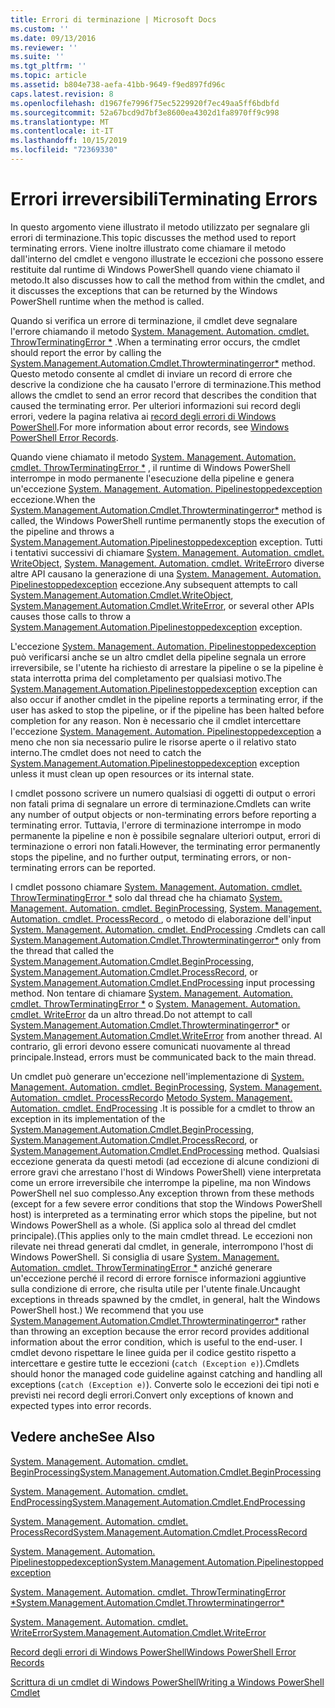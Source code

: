```yaml
---
title: Errori di terminazione | Microsoft Docs
ms.custom: ''
ms.date: 09/13/2016
ms.reviewer: ''
ms.suite: ''
ms.tgt_pltfrm: ''
ms.topic: article
ms.assetid: b804e738-aefa-41bb-9649-f9ed897fd96c
caps.latest.revision: 8
ms.openlocfilehash: d1967fe7996f75ec5229920f7ec49aa5ff6bdbfd
ms.sourcegitcommit: 52a67bcd9d7bf3e8600ea4302d1fa8970ff9c998
ms.translationtype: MT
ms.contentlocale: it-IT
ms.lasthandoff: 10/15/2019
ms.locfileid: "72369330"
---
```

# <a name="terminating-errors"></a><span data-ttu-id="ea67f-102">Errori irreversibili</span><span class="sxs-lookup"><span data-stu-id="ea67f-102">Terminating Errors</span></span>

<span data-ttu-id="ea67f-103">In questo argomento viene illustrato il metodo utilizzato per segnalare gli errori di terminazione.</span><span class="sxs-lookup"><span data-stu-id="ea67f-103">This topic discusses the method used to report terminating errors.</span></span> <span data-ttu-id="ea67f-104">Viene inoltre illustrato come chiamare il metodo dall'interno del cmdlet e vengono illustrate le eccezioni che possono essere restituite dal runtime di Windows PowerShell quando viene chiamato il metodo.</span><span class="sxs-lookup"><span data-stu-id="ea67f-104">It also discusses how to call the method from within the cmdlet, and it discusses the exceptions that can be returned by the Windows PowerShell runtime when the method is called.</span></span>

<span data-ttu-id="ea67f-105">Quando si verifica un errore di terminazione, il cmdlet deve segnalare l'errore chiamando il metodo [System. Management. Automation. cmdlet. ThrowTerminatingError \*](/dotnet/api/System.Management.Automation.Cmdlet.ThrowTerminatingError) .</span><span class="sxs-lookup"><span data-stu-id="ea67f-105">When a terminating error occurs, the cmdlet should report the error by calling the [System.Management.Automation.Cmdlet.Throwterminatingerror\*](/dotnet/api/System.Management.Automation.Cmdlet.ThrowTerminatingError) method.</span></span> <span data-ttu-id="ea67f-106">Questo metodo consente al cmdlet di inviare un record di errore che descrive la condizione che ha causato l'errore di terminazione.</span><span class="sxs-lookup"><span data-stu-id="ea67f-106">This method allows the cmdlet to send an error record that describes the condition that caused the terminating error.</span></span> <span data-ttu-id="ea67f-107">Per ulteriori informazioni sui record degli errori, vedere la pagina relativa ai [record degli errori di Windows PowerShell](./windows-powershell-error-records.md).</span><span class="sxs-lookup"><span data-stu-id="ea67f-107">For more information about error records, see [Windows PowerShell Error Records](./windows-powershell-error-records.md).</span></span>

<span data-ttu-id="ea67f-108">Quando viene chiamato il metodo [System. Management. Automation. cmdlet. ThrowTerminatingError \*](/dotnet/api/System.Management.Automation.Cmdlet.ThrowTerminatingError) , il runtime di Windows PowerShell interrompe in modo permanente l'esecuzione della pipeline e genera un'eccezione [System. Management. Automation. Pipelinestoppedexception ](/dotnet/api/System.Management.Automation.PipelineStoppedException)eccezione.</span><span class="sxs-lookup"><span data-stu-id="ea67f-108">When the [System.Management.Automation.Cmdlet.Throwterminatingerror\*](/dotnet/api/System.Management.Automation.Cmdlet.ThrowTerminatingError) method is called, the  Windows PowerShell runtime permanently stops the execution of the pipeline and throws a [System.Management.Automation.Pipelinestoppedexception](/dotnet/api/System.Management.Automation.PipelineStoppedException) exception.</span></span> <span data-ttu-id="ea67f-109">Tutti i tentativi successivi di chiamare [System. Management. Automation. cmdlet. WriteObject](/dotnet/api/System.Management.Automation.Cmdlet.WriteObject), [System. Management. Automation. cmdlet. WriteError](/dotnet/api/System.Management.Automation.Cmdlet.WriteError)o diverse altre API causano la generazione di una [ System. Management. Automation. Pipelinestoppedexception](/dotnet/api/System.Management.Automation.PipelineStoppedException) eccezione.</span><span class="sxs-lookup"><span data-stu-id="ea67f-109">Any subsequent attempts to call [System.Management.Automation.Cmdlet.WriteObject](/dotnet/api/System.Management.Automation.Cmdlet.WriteObject), [System.Management.Automation.Cmdlet.WriteError](/dotnet/api/System.Management.Automation.Cmdlet.WriteError), or several other APIs causes those calls to throw a [System.Management.Automation.Pipelinestoppedexception](/dotnet/api/System.Management.Automation.PipelineStoppedException) exception.</span></span>

<span data-ttu-id="ea67f-110">L'eccezione [System. Management. Automation. Pipelinestoppedexception](/dotnet/api/System.Management.Automation.PipelineStoppedException) può verificarsi anche se un altro cmdlet della pipeline segnala un errore irreversibile, se l'utente ha richiesto di arrestare la pipeline o se la pipeline è stata interrotta prima del completamento per qualsiasi motivo.</span><span class="sxs-lookup"><span data-stu-id="ea67f-110">The [System.Management.Automation.Pipelinestoppedexception](/dotnet/api/System.Management.Automation.PipelineStoppedException) exception can also occur if another cmdlet in the pipeline reports a terminating error, if the user has asked to stop the pipeline, or if the pipeline has been halted before completion for any reason.</span></span> <span data-ttu-id="ea67f-111">Non è necessario che il cmdlet intercettare l'eccezione [System. Management. Automation. Pipelinestoppedexception](/dotnet/api/System.Management.Automation.PipelineStoppedException) a meno che non sia necessario pulire le risorse aperte o il relativo stato interno.</span><span class="sxs-lookup"><span data-stu-id="ea67f-111">The cmdlet does not need to catch the [System.Management.Automation.Pipelinestoppedexception](/dotnet/api/System.Management.Automation.PipelineStoppedException) exception unless it must clean up open resources or its internal state.</span></span>

<span data-ttu-id="ea67f-112">I cmdlet possono scrivere un numero qualsiasi di oggetti di output o errori non fatali prima di segnalare un errore di terminazione.</span><span class="sxs-lookup"><span data-stu-id="ea67f-112">Cmdlets can write any number of output objects or non-terminating errors before reporting a terminating error.</span></span> <span data-ttu-id="ea67f-113">Tuttavia, l'errore di terminazione interrompe in modo permanente la pipeline e non è possibile segnalare ulteriori output, errori di terminazione o errori non fatali.</span><span class="sxs-lookup"><span data-stu-id="ea67f-113">However, the terminating error permanently stops the pipeline, and no further output, terminating errors, or non-terminating errors can be reported.</span></span>

<span data-ttu-id="ea67f-114">I cmdlet possono chiamare [System. Management. Automation. cmdlet. ThrowTerminatingError \*](/dotnet/api/System.Management.Automation.Cmdlet.ThrowTerminatingError) solo dal thread che ha chiamato [System. Management. Automation. cmdlet. BeginProcessing](/dotnet/api/System.Management.Automation.Cmdlet.BeginProcessing), [System. Management. Automation. cmdlet. ProcessRecord ](/dotnet/api/System.Management.Automation.Cmdlet.ProcessRecord), o metodo di elaborazione dell'input [System. Management. Automation. cmdlet. EndProcessing](/dotnet/api/System.Management.Automation.Cmdlet.EndProcessing) .</span><span class="sxs-lookup"><span data-stu-id="ea67f-114">Cmdlets can call [System.Management.Automation.Cmdlet.Throwterminatingerror\*](/dotnet/api/System.Management.Automation.Cmdlet.ThrowTerminatingError) only from the thread that called the [System.Management.Automation.Cmdlet.BeginProcessing](/dotnet/api/System.Management.Automation.Cmdlet.BeginProcessing), [System.Management.Automation.Cmdlet.ProcessRecord](/dotnet/api/System.Management.Automation.Cmdlet.ProcessRecord), or [System.Management.Automation.Cmdlet.EndProcessing](/dotnet/api/System.Management.Automation.Cmdlet.EndProcessing) input processing method.</span></span> <span data-ttu-id="ea67f-115">Non tentare di chiamare [System. Management. Automation. cmdlet. ThrowTerminatingError \*](/dotnet/api/System.Management.Automation.Cmdlet.ThrowTerminatingError) o [System. Management. Automation. cmdlet. WriteError](/dotnet/api/System.Management.Automation.Cmdlet.WriteError) da un altro thread.</span><span class="sxs-lookup"><span data-stu-id="ea67f-115">Do not attempt to call [System.Management.Automation.Cmdlet.Throwterminatingerror\*](/dotnet/api/System.Management.Automation.Cmdlet.ThrowTerminatingError) or [System.Management.Automation.Cmdlet.WriteError](/dotnet/api/System.Management.Automation.Cmdlet.WriteError) from another thread.</span></span> <span data-ttu-id="ea67f-116">Al contrario, gli errori devono essere comunicati nuovamente al thread principale.</span><span class="sxs-lookup"><span data-stu-id="ea67f-116">Instead, errors must be communicated back to the main thread.</span></span>

<span data-ttu-id="ea67f-117">Un cmdlet può generare un'eccezione nell'implementazione di [System. Management. Automation. cmdlet. BeginProcessing](/dotnet/api/System.Management.Automation.Cmdlet.BeginProcessing), [System. Management. Automation. cmdlet. ProcessRecord](/dotnet/api/System.Management.Automation.Cmdlet.ProcessRecord)o [ Metodo System. Management. Automation. cmdlet. EndProcessing](/dotnet/api/System.Management.Automation.Cmdlet.EndProcessing) .</span><span class="sxs-lookup"><span data-stu-id="ea67f-117">It is possible for a cmdlet to throw an exception in its implementation of the [System.Management.Automation.Cmdlet.BeginProcessing](/dotnet/api/System.Management.Automation.Cmdlet.BeginProcessing), [System.Management.Automation.Cmdlet.ProcessRecord](/dotnet/api/System.Management.Automation.Cmdlet.ProcessRecord), or [System.Management.Automation.Cmdlet.EndProcessing](/dotnet/api/System.Management.Automation.Cmdlet.EndProcessing) method.</span></span> <span data-ttu-id="ea67f-118">Qualsiasi eccezione generata da questi metodi (ad eccezione di alcune condizioni di errore gravi che arrestano l'host di Windows PowerShell) viene interpretata come un errore irreversibile che interrompe la pipeline, ma non Windows PowerShell nel suo complesso.</span><span class="sxs-lookup"><span data-stu-id="ea67f-118">Any exception thrown from these methods (except for a few severe error conditions that stop the Windows PowerShell host) is interpreted as a terminating error which stops the pipeline, but not Windows PowerShell as a whole.</span></span> <span data-ttu-id="ea67f-119">(Si applica solo al thread del cmdlet principale).</span><span class="sxs-lookup"><span data-stu-id="ea67f-119">(This applies only to the main cmdlet thread.</span></span> <span data-ttu-id="ea67f-120">Le eccezioni non rilevate nei thread generati dal cmdlet, in generale, interrompono l'host di Windows PowerShell. Si consiglia di usare [System. Management. Automation. cmdlet. ThrowTerminatingError \*](/dotnet/api/System.Management.Automation.Cmdlet.ThrowTerminatingError) anziché generare un'eccezione perché il record di errore fornisce informazioni aggiuntive sulla condizione di errore, che risulta utile per l'utente finale.</span><span class="sxs-lookup"><span data-stu-id="ea67f-120">Uncaught exceptions in threads spawned by the cmdlet, in general, halt the Windows PowerShell host.) We recommend that you use [System.Management.Automation.Cmdlet.Throwterminatingerror\*](/dotnet/api/System.Management.Automation.Cmdlet.ThrowTerminatingError) rather than throwing an exception because the error record provides additional information about the error condition, which is useful to the end-user.</span></span> <span data-ttu-id="ea67f-121">I cmdlet devono rispettare le linee guida per il codice gestito rispetto a intercettare e gestire tutte le eccezioni (`catch (Exception e)`).</span><span class="sxs-lookup"><span data-stu-id="ea67f-121">Cmdlets should honor the managed code guideline against catching and handling all exceptions (`catch (Exception e)`).</span></span> <span data-ttu-id="ea67f-122">Converte solo le eccezioni dei tipi noti e previsti nei record degli errori.</span><span class="sxs-lookup"><span data-stu-id="ea67f-122">Convert only exceptions of known and expected types into error records.</span></span>

## <a name="see-also"></a><span data-ttu-id="ea67f-123">Vedere anche</span><span class="sxs-lookup"><span data-stu-id="ea67f-123">See Also</span></span>

[<span data-ttu-id="ea67f-124">System. Management. Automation. cmdlet. BeginProcessing</span><span class="sxs-lookup"><span data-stu-id="ea67f-124">System.Management.Automation.Cmdlet.BeginProcessing</span></span>](/dotnet/api/System.Management.Automation.Cmdlet.BeginProcessing)

[<span data-ttu-id="ea67f-125">System. Management. Automation. cmdlet. EndProcessing</span><span class="sxs-lookup"><span data-stu-id="ea67f-125">System.Management.Automation.Cmdlet.EndProcessing</span></span>](/dotnet/api/System.Management.Automation.Cmdlet.EndProcessing)

[<span data-ttu-id="ea67f-126">System. Management. Automation. cmdlet. ProcessRecord</span><span class="sxs-lookup"><span data-stu-id="ea67f-126">System.Management.Automation.Cmdlet.ProcessRecord</span></span>](/dotnet/api/System.Management.Automation.Cmdlet.ProcessRecord)

[<span data-ttu-id="ea67f-127">System. Management. Automation. Pipelinestoppedexception</span><span class="sxs-lookup"><span data-stu-id="ea67f-127">System.Management.Automation.Pipelinestoppedexception</span></span>](/dotnet/api/System.Management.Automation.PipelineStoppedException)

[<span data-ttu-id="ea67f-128">System. Management. Automation. cmdlet. ThrowTerminatingError \*</span><span class="sxs-lookup"><span data-stu-id="ea67f-128">System.Management.Automation.Cmdlet.Throwterminatingerror\*</span></span>](/dotnet/api/System.Management.Automation.Cmdlet.ThrowTerminatingError)

[<span data-ttu-id="ea67f-129">System. Management. Automation. cmdlet. WriteError</span><span class="sxs-lookup"><span data-stu-id="ea67f-129">System.Management.Automation.Cmdlet.WriteError</span></span>](/dotnet/api/System.Management.Automation.Cmdlet.WriteError)

[<span data-ttu-id="ea67f-130">Record degli errori di Windows PowerShell</span><span class="sxs-lookup"><span data-stu-id="ea67f-130">Windows PowerShell Error Records</span></span>](./windows-powershell-error-records.md)

[<span data-ttu-id="ea67f-131">Scrittura di un cmdlet di Windows PowerShell</span><span class="sxs-lookup"><span data-stu-id="ea67f-131">Writing a Windows PowerShell Cmdlet</span></span>](./writing-a-windows-powershell-cmdlet.md)
